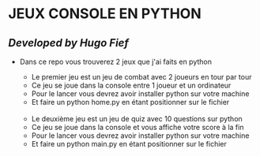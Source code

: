 # JEUX CONSOLE EN PYTHON

## ***Developed by Hugo Fief***

- Dans ce repo vous trouverez 2 jeux que j'ai faits en python
  - Le premier jeu est un jeu de combat avec 2 joueurs en tour par tour
  - Ce jeu se joue dans la console entre 1 joueur et un ordinateur
  - Pour le lancer vous devrez avoir installer python sur votre machine
  - Et faire un python home.py en étant positionner sur le fichier

  <br/>

  - Le deuxième jeu est un jeu de quiz avec 10 questions sur python
  - Ce jeu se joue dans la console et vous affiche votre score à la fin
  - Pour le lancer vous devrez avoir installer python sur votre machine
  - Et faire un python main.py en étant positionner sur le fichier 
